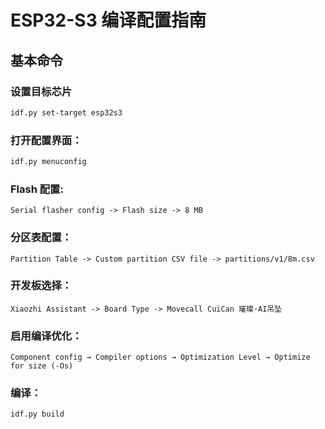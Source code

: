 # ESP32-S3 编译配置指南

## 基本命令

### 设置目标芯片

```bash
idf.py set-target esp32s3
```

### 打开配置界面：

```bash
idf.py menuconfig
```
### Flash 配置:

```
Serial flasher config -> Flash size -> 8 MB
```

### 分区表配置：

```
Partition Table -> Custom partition CSV file -> partitions/v1/8m.csv
```

### 开发板选择：

```
Xiaozhi Assistant -> Board Type -> Movecall CuiCan 璀璨·AI吊坠
```

### 启用编译优化：

```
Component config → Compiler options → Optimization Level → Optimize for size (-Os)
```

### 编译：

```bash
idf.py build
```